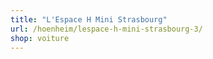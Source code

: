 ```yaml
---
title: "L'Espace H Mini Strasbourg"
url: /hoenheim/lespace-h-mini-strasbourg-3/
shop: voiture
---
```

